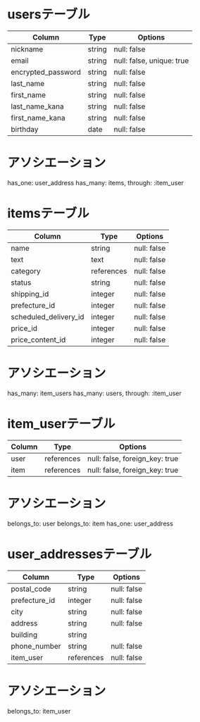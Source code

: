 # usersテーブル

| Column             | Type   | Options                   |
| ------------------ | ------ | ------------------------- |
| nickname           | string | null: false               |
| email              | string | null: false, unique: true |
| encrypted_password | string | null: false               |
| last_name          | string | null: false               |
| first_name         | string | null: false               |
| last_name_kana     | string | null: false               |
| first_name_kana    | string | null: false               |
| birthday           | date   | null: false               |

# アソシエーション
has_one: user_address
has_many: items, through: :item_user

# itemsテーブル

| Column                     | Type           | Options      |
| -------------------------- | -------------- | ------------ |
| name                       | string         | null: false  |
| text                       | text           | null: false  |
| category                   | references     | null: false  |
| status                     | string         | null: false  |
| shipping_id                | integer        | null: false  |
| prefecture_id              | integer        | null: false  |
| scheduled_delivery_id      | integer        | null: false  |
| price_id                   | integer        | null: false  |
| price_content_id           | integer        | null: false  |

# アソシエーション
has_many: item_users
has_many: users, through: :item_user

# item_userテーブル

| Column       | Type       | Options                        |
| ------------ | ---------- | ------------------------------ |
| user         | references | null: false, foreign_key: true |
| item         | references | null: false, foreign_key: true |

# アソシエーション
belongs_to: user
belongs_to: item
has_one: user_address

# user_addressesテーブル

| Column        | Type       | Options      |
| ------------- | ---------- | ------------ |
| postal_code   | string     | null: false  |
| prefecture_id | integer    | null: false  |
| city          | string     | null: false  |
| address       | string     | null: false  |
| building      | string     |              |
| phone_number  | string     | null: false  |
| item_user     | references | null: false  |

# アソシエーション
belongs_to: item_user